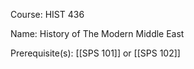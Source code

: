 




Course: HIST 436

Name: History of The Modern Middle East

Prerequisite(s): [[SPS 101]] or [[SPS 102]]